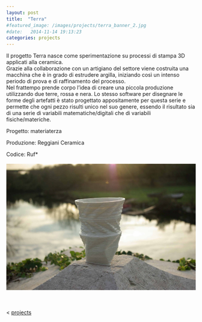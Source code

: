 ```yaml
---
layout: post
title:  "Terra"
#featured_image: /images/projects/terra_banner_2.jpg
#date:   2014-11-14 19:13:23
categories: projects
---
```


Il progetto Terra nasce come sperimentazione su processi di stampa 3D applicati alla ceramica.  
Grazie alla collaborazione con un artigiano del settore viene costruita una macchina che è in grado di estrudere argilla, iniziando così un intenso periodo di prova e di raffinamento del processo.  
Nel frattempo prende corpo l’idea di creare una piccola produzione utilizzando due terre, rossa e nera. Lo stesso software per disegnare le forme degli artefatti è stato progettato appositamente per questa serie e permette che ogni pezzo risulti unico nel suo genere, essendo il risultato sia di una serie di variabili matematiche/digitali che di variabili fisiche/materiche.  

Progetto: materiaterza  

Produzione: Reggiani Ceramica  

Codice: Ruf*
<br>
<br>
![Alt text](/images/contact_foto_very-low.jpg)

<br>
<br>
<  <a href="http://materiaterza.com/projects/">projects</a>


<!--![Alt text](/images/projects/terra1.jpg)
<br>
<br>
![Alt text](/images/projects/terra2.jpg)
<br>
<br>
![Alt text](/images/projects/terra3.jpg)
<br>
<br>
![Alt text](/images/projects/terra4.jpg)
-->
